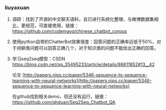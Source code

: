 ### liuyaxuan

1. 调研：找到了开源的中文聊天语料，且已进行系统化整理，与微博数据集相比，更规范，可直接使用，链接：https://github.com/codemayq/chinese_chatbot_corpus

2. 使用python自带的ChatterBot效果很差：回答问题的正确率远低于50%，对于闲聊类问题可以回答正确几个，对于知识类的问题不能给出正确的回答。

3. 学习seq2seq模型：CSDN https://blog.csdn.net/qq_35495233/article/details/86611852#13__42

   论文 [http://papers.nips.cc/paper/5346-sequence-to-sequence-learning-with-neural-networks](http://papers.nips.cc/paper/5346-sequence-to-sequence-learning-with-neural-networks)

   在github找到相关demo，但还没有运行，链接：https://github.com/qhduan/Seq2Seq_Chatbot_QA

